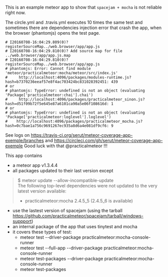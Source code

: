 This is an example meteor app to show that `spacejam + mocha` is not reliable right now.

The circle.yml and .travis.yml executes 10 times the same test and sometimes there are dependencies injection error that crash the app, when the browser (phantomjs) opens the test page.  

    # I20160708-16:04:29.809(0)? registerSourceMap../web.browser/app/app.js
    # I20160708-16:04:29.810(0)? Add source map for file ../web.browser/app/app.js.map
    # I20160708-16:04:29.810(0)? registerSourceMap../web.browser/app/app.js
    # phantomjs: Error: Cannot find module 'meteor/practicalmeteor:mocha/meteor/src/index.js'
    #     http://localhost:4096/packages/modules-runtime.js?hash=b7370236eeaf57e8f4ac703424bc831028392451: 439
    # or
    # phantomjs: TypeError: undefined is not an object (evaluating 'Package['practicalmeteor:chai'].chai')
    #     http://localhost:4096/packages/practicalmeteor_sinon.js?hash=d51f09b72f5e645e87a6101ca90a5e06f108616d: 1
    # or
    # phantomjs: TypeError: undefined is not an object (evaluating 'Package['practicalmeteor:loglevel'].loglevel')
    #    http://localhost:4096/packages/practicalmeteor_mocha.js?hash=0c7bae1a756c9691267ec935a8d6a4e081df9cf6: 9

See logs on https://travis-ci.org/serut/meteor-coverage-app-exemple/branches and https://circleci.com/gh/serut/meteor-coverage-app-exemple
Good luck with that @practicalmeteor !!!

This app contains
- a meteor app v1.3.4.4
- all packages updated to their last version except
> $ meteor update --allow-incompatible-update  
> The following top-level dependencies were not updated to the very latest version available:
> * practicalmeteor:mocha 2.4.5_5 (2.4.5_6 is available)  

- use the lastest version of spacejam (using the tarball https://github.com/practicalmeteor/spacejam/tarball/windows-suppport)
- an internal package of the app that uses tinytest and mocha
- it covers these types of test:
    - meteor test            --driver-package practicalmeteor:mocha-console-runner
    - meteor test --full-app --driver-package practicalmeteor:mocha-console-runner
    - meteor test-packages   --driver-package practicalmeteor:mocha-console-runner
    - meteor test-packages
